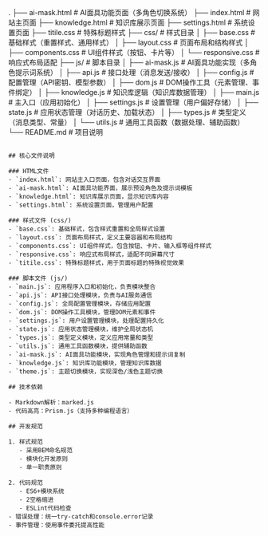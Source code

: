 .
├── ai-mask.html       # AI面具功能页面（多角色切换系统）
├── index.html         # 网站主页面
├── knowledge.html     # 知识库展示页面
├── settings.html      # 系统设置页面
├── titile.css         # 特殊标题样式
├── css/               # 样式目录
│   ├── base.css      # 基础样式（重置样式、通用样式）
│   ├── layout.css    # 页面布局和结构样式
│   ├── components.css # UI组件样式（按钮、卡片等）
│   └── responsive.css # 响应式布局适配
├── js/                # 脚本目录
│   ├── ai-mask.js    # AI面具功能实现（多角色提示词系统）
│   ├── api.js        # 接口处理（消息发送/接收）
│   ├── config.js     # 配置管理（API密钥、模型参数）
│   ├── dom.js        # DOM操作工具（元素管理、事件绑定）
│   ├── knowledge.js  # 知识库逻辑（知识库数据管理）
│   ├── main.js       # 主入口（应用初始化）
│   ├── settings.js   # 设置管理（用户偏好存储）
│   ├── state.js      # 应用状态管理（对话历史、加载状态）
│   ├── types.js      # 类型定义（消息类型、常量）
│   └── utils.js      # 通用工具函数（数据处理、辅助函数）
└── README.md         # 项目说明
```

## 核心文件说明

### HTML文件
- `index.html`: 网站主入口页面，包含对话交互界面
- `ai-mask.html`: AI面具功能界面，展示预设角色及提示词模板
- `knowledge.html`: 知识库展示页面，显示知识库内容
- `settings.html`: 系统设置页面，管理用户配置

### 样式文件 (css/)
- `base.css`: 基础样式，包含样式重置和全局样式设置
- `layout.css`: 页面布局样式，定义主要容器和布局结构
- `components.css`: UI组件样式，包含按钮、卡片、输入框等组件样式
- `responsive.css`: 响应式布局样式，适配不同屏幕尺寸
- `titile.css`: 特殊标题样式，用于页面标题的特殊视觉效果

### 脚本文件 (js/)
- `main.js`: 应用程序入口和初始化，负责模块整合
- `api.js`: API接口处理模块，负责与AI服务通信
- `config.js`: 全局配置管理模块，存储应用配置
- `dom.js`: DOM操作工具模块，管理DOM元素和事件
- `settings.js`: 用户设置管理模块，处理配置持久化
- `state.js`: 应用状态管理模块，维护全局状态机
- `types.js`: 类型定义模块，定义应用常量和类型
- `utils.js`: 通用工具函数模块，提供辅助函数
- `ai-mask.js`: AI面具功能模块，实现角色管理和提示词复制
- `knowledge.js`: 知识库功能模块，管理知识库数据
- `theme.js`: 主题切换模块，实现深色/浅色主题切换

## 技术依赖

- Markdown解析：marked.js
- 代码高亮：Prism.js（支持多种编程语言）

## 开发规范

1. 样式规范
   - 采用BEM命名规范
   - 模块化开发原则
   - 单一职责原则

2. 代码规范
   - ES6+模块系统
   - 2空格缩进
   - ESLint代码检查
- 错误处理：统一try-catch和console.error记录
- 事件管理：使用事件委托提高性能